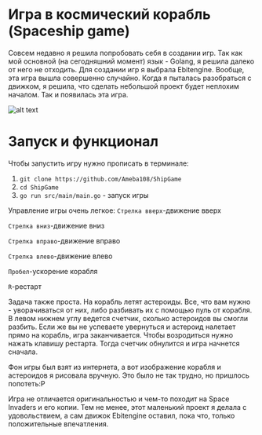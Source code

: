 # Игра в космический корабль (Spaceship game)
Совсем недавно я решила попробовать себя в создании игр. Так как мой основной (на сегодняшний момент) язык - Golang, я решила далеко от него не отходить. Для создании игр я выбрала Ebitengine. Вообще, эта игра вышла совершенно случайно. Когда я пыталась разобраться с движком, я решила, что сделать небольшой проект будет неплохим началом. Так и появилась эта игра.


![alt text](https://github.com/Ameba108/ShipGame/assets/136710964/8c3ee600-8089-4897-8fb8-0432b705cee9)

# Запуск и функционал 
Чтобы запустить игру нужно прописать в терминале: 
1) `git clone https://github.com/Ameba108/ShipGame `
2) `cd ShipGame`
3) `go run src/main/main.go` - запуск игры
   
Управление игры очень легкое:
`Стрелка вверх`-движение вверх

`Стрелка вниз`-движение вниз

`Стрелка вправо`-движение вправо

`Стрелка влево`-движение влево

`Пробел`-ускорение корабля

`R`-рестарт

Задача также проста. На корабль летят астероиды. Все, что вам нужно - уворачиваться от них, либо разбивать их с помощью пуль от корабля. В левом нижнем углу ведется счетчик, сколько астероидов вы смогли разбить. Если же вы не успеваете увернуться и астероид налетает прямо на корабль, игра заканчивается. Чтобы возродиться нужно нажать клавишу рестарта. Тогда счетчик обнулится и игра начнется сначала.

Фон игры был взят из интернета, а вот изображение корабля и астероидов я рисовала вручную. Это было не так трудно, но пришлось попотеть:Р

Игра не отличается оригинальностью и чем-то походит на Space Invaders и его копии. Тем не менее, этот маленький проект я делала с удовольствием, а сам движок Ebitengine оставил, пока что, только положительные впечатления. 






